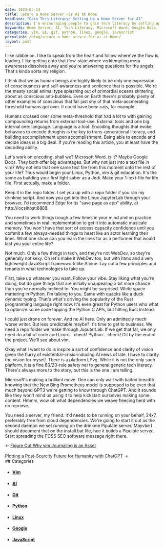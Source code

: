 ```yaml
---
date: 2023-02-14
title: Secure a Home Server For AI at Home
headline: "Gain Tech Literacy: Setting Up a Home Server for AI"
description: I'm encouraging people to gain tech literacy by setting up a home server for AI. I'm offering advice on how to do this, including using Microsoft Word or Google Docs, Linux, Python, vim, git, Edge, htmx, and a lightweight JavaScript framework like Alpine. I'm also discussing Microsoft's Prometheus model and the GPT3 ChatGI, and how to set up a server to help kickstart creating content.
keywords: Home Server, AI, Tech Literacy, Microsoft Word, Google Docs, Linux, Python, vim, git, Edge, htmx, JavaScript, Alpine, Prometheus Model, GPT3 ChatGI, FOSS SEO Software
categories: vim, ai, git, python, linux, google, javascript
permalink: /blog/secure-a-home-server-for-ai-at-home/
layout: post
---
```



I like rabble on. I like to speak from the heart and follow where've the flow is leading. I like getting onto that flow-state where verklempting meta-awareness dissolves away and you're answering questions for the angels. That's kinda sorta my religion.

I think that we as human beings are highly likely to be only one expression of consciousness and self-awareness and sentience that is possible. We're the meaty social animal type splashing out of primordial oceans skittering about as conscious anti-bubbles. Even on Earth there's probably plenty of other examples of conscious that fall just shy of that meta-accelerating threshold humans got over. It could have been cats, for example.

Humans crossed over some meta-threshold that had a lot to with gaining compounding returns from external tool-use. External tools and one big internal one: language. Language is a tool. Encoding thoughts that evoke behaviors to encode thoughts is the key to trans-generational literacy, and building accomplishment upon accomplishment. Being able to encode and decide ideas is a big deal. If you're reading this article, you at least have the decoding ability.

Let's work on encoding, shall we? Microsoft Word, is it? Maybe Google Docs. They both offer big advantages. But why not just into a text file in vim? Why not into that one same text file from this moment onto the rest of your life? Thus would begin your Linux, Python, vim & git education. It's the same as building your first light saber as a Jedi. Make your 1-text-file for life file. First actually, make a folder.

Keep it in the repo folder. I set you up with a repo folder if you ran my drinkme script. And now you get into the Linux JupyterLab through your browser, I'd recommend Edge for its "save page as app" ability, at http://localhost:8888.

You need to work things trough a few times in your mind and on practice and sometimes in real implementation to get it into automatic musicale memory. You won't have that sort of excess capacity confidence until you commit a few always-needed things to heart like an actor learning their lines. What one show can you learn the lines for as a performer that would last you your entire life?

Not much. Only a few things in tech, and they're not WebDev, so they're generally not sexy. Oh let's make it WebDev too, but with htmx and a very lightweight JavaScript frameowork like Alpine. Lay out a few principles and tenants in what technologies to take up.

First, take up whatever you want. Follow your vibe. Stay liking what you're doing, but do give things that are initially unappealing a bit more chance than you're normally inclined to. You might be surprised. White space mattering in Python, I'm talking to you. Same with quacks like a duck dynamic typing. That's what's driving the popularity of the Rust programming language right now. It's even great for Python users who what to optimize some code tapping the Python C APIs, but hitting Rust instead.

I could just drone on forever. And no AI here. Only an admittedly much worse writer. But less predictable maybe? It's time to get to business. We need a repo folder we make through JuputerLab. If we get that far, we only need do a bit of code and Linux… check! Python… check! Git by the end of the project. We'll see about vim.

Okay what I want to do is inspire a sort of confidence and clarity of vision given the flurry of existential-crisis-inducing AI news of late. I have to clarify the vision for myself. There is a platform LPvg. While it is not the only such platform, it is a fine 80/20-rule safety net to general generic tech literacy. There's always more to the story, but this is the one I am telling.

Microsoft's making a brilliant move. One can only wait with baited breadth knowing that the New Bing Prometheus model is supposed to be even that much beyond GPT3 we're getting to know through ChatGPT. And it sounds like they won't mind us using it to help kickstart ourselves making some content. Hmmm, wow oh what dependencies we weave fleecing herd with no reprieve.

You need a server, my friend. It'd needs to be running on your behalf, 24x7, preferably free from cloud dependencies. We're going to start it out as the second daemon we set running on the drinkme Pipulate server. Mayvbe I should document that on the install.bat file, hoe it builds a Pipulate server. Start spreading the FOSS SEO software message right there.


<div class="arrow-links"><div class="post-nav-prev"><span class="arrow">&larr;&nbsp;</span><a href="/blog/figure-out-why-vim-journaling-is-an-asset/">Figure Out Why vim Journaling is an Asset</a></div> &nbsp; <div class="post-nav-next"><a href="/blog/plotting-a-post-scarcity-future-for-humanity-with-chatgpt/">Plotting a Post-Scarcity Future for Humanity with ChatGPT</a><span class="arrow">&nbsp;&rarr;</span></div></div>
## Categories

<ul>
<li><h4><a href='/vim/'>Vim</a></h4></li>
<li><h4><a href='/ai/'>AI</a></h4></li>
<li><h4><a href='/git/'>Git</a></h4></li>
<li><h4><a href='/python/'>Python</a></h4></li>
<li><h4><a href='/linux/'>Linux</a></h4></li>
<li><h4><a href='/google/'>Google</a></h4></li>
<li><h4><a href='/javascript/'>JavaScript</a></h4></li></ul>